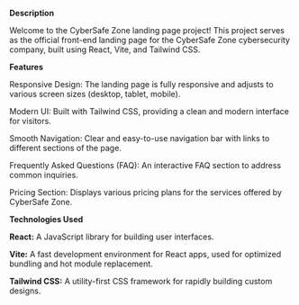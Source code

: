**Description**

Welcome to the CyberSafe Zone landing page project! This project serves as the official front-end landing page for the CyberSafe Zone cybersecurity company, built using React, Vite, and Tailwind CSS.

**Features**

Responsive Design: The landing page is fully responsive and adjusts to various screen sizes (desktop, tablet, mobile).

Modern UI: Built with Tailwind CSS, providing a clean and modern interface for visitors.

Smooth Navigation: Clear and easy-to-use navigation bar with links to different sections of the page.

Frequently Asked Questions (FAQ): An interactive FAQ section to address common inquiries.

Pricing Section: Displays various pricing plans for the services offered by CyberSafe Zone.

**Technologies Used**

**React:** A JavaScript library for building user interfaces.

**Vite:** A fast development environment for React apps, used for optimized bundling and hot module replacement.

**Tailwind CSS:** A utility-first CSS framework for rapidly building custom designs.
